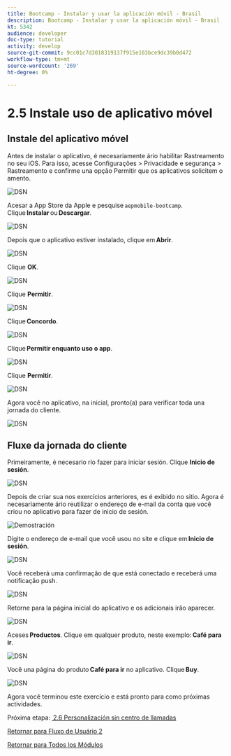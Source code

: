 ```yaml
---
title: Bootcamp - Instalar y usar la aplicación móvil - Brasil
description: Bootcamp - Instalar y usar la aplicación móvil - Brasil
kt: 5342
audience: developer
doc-type: tutorial
activity: develop
source-git-commit: 9cc01c7d3018319137f915e103bce9dc39b0d472
workflow-type: tm+mt
source-wordcount: '269'
ht-degree: 0%

---
```


# 2.5 Instale uso de aplicativo móvel


## Instale del aplicativo móvel

Antes de instalar o aplicativo, é necesariamente ário habilitar Rastreamento no seu iOS. Para isso, acesse Configurações > Privacidade e segurança > Rastreamento e confirme una opção Permitir que os aplicativos solicitem o amento.

![DSN](./../uc3/images/app4.png)

Acesar a App Store da Apple e pesquise `aepmobile-bootcamp`.\
Clique **Instalar** ou **Descargar**.

![DSN](./../uc3/images/app1.png)

Depois que o aplicativo estiver instalado, clique em **Abrir**.

![DSN](./../uc3/images/app2.png)

Clique **OK**.

![DSN](./../uc3/images/app9.png)

Clique **Permitir**.

![DSN](./../uc3/images/app3.png)

Clique **Concordo**.

![DSN](./../uc3/images/app7.png)

Clique **Permitir enquanto uso o app**.

![DSN](./../uc3/images/app8.png)

Clique **Permitir**.

![DSN](./../uc3/images/app5.png)

Agora você no aplicativo, na  inicial, pronto(a) para verificar toda una jornada do cliente.

![DSN](./../uc3/images/app12.png)

## Fluxe da jornada do cliente

Primeiramente, é necesario río fazer para iniciar sesión. Clique **Inicio de sesión**.

![DSN](./../uc3/images/app13.png)

Depois de criar sua nos exercícios anteriores, es é exibido no sitio. Agora é necesariamente ário reutilizar o endereço de e-mail da conta que você criou no aplicativo para fazer de inicio de sesión.

![Demostración](./../uc3/images/pv1.png)

Digite o endereço de e-mail que você usou no site e clique em **Inicio de sesión**.

![DSN](./../uc3/images/app14.png)

Você receberá uma confirmação de que está conectado e receberá uma notificação push.

![DSN](./../uc3/images/app15.png)

Retorne para la página inicial do aplicativo e os adicionais irão aparecer.

![DSN](./../uc3/images/app17.png)

Aceses **Productos**. Clique em qualquer produto, neste exemplo: **Café para ir**.

![DSN](./images/app19.png)

Você una página do produto **Café para ir** no aplicativo. Clique **Buy**.

![DSN](./images/app20.png)

Agora você terminou este exercício e está pronto para como próximas actividades.

Próxima etapa: [ 2.6 Personalización sin centro de llamadas](./ex6.md)

[Retornar para Fluxo de Usuário 2](./uc2.md)

[Retornar para Todos los Módulos](../../overview.md)
